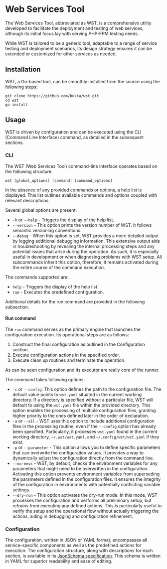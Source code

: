 # Web Services Tool

The Web Services Tool, abbreviated as WST, is a comprehensive utility developed to facilitate the deployment and
testing of web services, although its initial focus lay with serving PHP-FPM testing needs.

While WST is tailored to be a generic tool, adaptable to a range of service testing and deployment scenarios, its
design strategy ensures it can be extended or customized for other services as needed.

## Installation

WST, a Go-based tool, can be smoothly installed from the source using the following steps:

```shell
git clone https://github.com/bukka/wst.git
cd wst
go install
```

## Usage

WST is driven by configuration and can be executed using the CLI (Command Line Interface) command, as detailed in
the subsequent sections.

### CLI

The WST (Web Services Tool) command-line interface operates based on the following structure:

```shell
wst [global_options] [command] [command_options]
```

In the absence of any provided commands or options, a help list is displayed. This list outlines available commands and
options coupled with relevant descriptions.

Several global options are present:

- `-h` or `--help` - Triggers the display of the help list.
- `--version` - This option prints the version number of WST. It follows semantic versioning conventions.
- `--debug` - When this option is set, WST provides a more detailed output by logging additional debugging information. 
This extensive output aids in troubleshooting by revealing the internal processing steps and any potential issues that 
arise during the operation. As such, it is especially useful in development or when diagnosing problems with WST setup.
All subcommands inherit this option, therefore, it remains activated during the entire course of the command execution.

The commands supported are:

- `help` - Triggers the display of the help list.
- `run` - Executes the predefined configuration.

Additional details for the run command are provided in the following subsection.

#### Run command

The `run` command serves as the primary engine that launches the configuration execution. Its operational steps are as
follows:

1. Construct the final configuration as outlined in the Configuration section.
2. Execute configuration actions in the specified order.
3. Execute clean up routines and terminate the operation.

As can be seen configuration and its executor are really core of the runner.

The command takes following options:

- `-c` or `--config`: This option defines the path to the configuration file. The default value points to `wst.yaml`
situated in the current working directory. If a directory is specified without a particular file, WST will default to
using the `wst.yaml` file within the provided directory. This option enables the processing of multiple configuration
files, granting higher priority to the ones defined later in the order of declaration.
- `-a` or `--all` - WST uses this option to include additional configuration files in the processing routine, even if
the `--config` option has already been specified. Particularly, it processes `wst.yaml` found in the current working
directory, `~/.wst/wst.yaml`, and `~/.config/wst/wst.yaml` if they exist.
- `-p` or `--parameter` - This option allows you to define specific parameters that can overwrite the configuration
values. It provides a way to dynamically adjust the configuration directly from the command line.
- `--no-envs` - WST, by default, checks the environment variables for any parameters that might need to be overwritten
in the configuration. Activating this option prevents environment variables from superseding the parameters defined in
the configuration files. It ensures the integrity of the configuration in environments with potentially conflicting
variable settings.
- `--dry-run` - This option activates the dry-run mode. In this mode, WST processes the configuration and performs all
preliminary setup, but refrains from executing any defined actions. This is particularly useful to verify the setup and
the operational flow without actually triggering the actions, aiding in debugging and configuration refinement.

### Configuration

The configuration, written in JSON or YAML format, encompasses all service-specific components as well as the
predefined actions for execution. The configuration structure, along with descriptions for each section, is available
in its [JsonSchema specification](schema/wst-schema.yaml). This schema is written in YAML for superior readability
and ease of editing.

